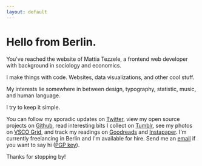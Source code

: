 ```yaml
---
layout: default
---
```


# Hello from Berlin.

You've reached the website of Mattia Tezzele, a frontend web developer with background in sociology and economics.

I make things with code. Websites, data visualizations, and other cool stuff.

My interests lie somewhere in between design, typography, statistic, music, and human language.

I try to keep it simple.

You can follow my sporadic updates on [Twitter](http://twitter.com/mrzool_), view my open source projects on [Github](http://github.com/mrzool), read interesting bits I collect on [Tumblr](http://zoolnotes.tumblr.com), see my photos on [VSCO Grid](https://mrzool.vsco.co/), and track my readings on [Goodreads](http://www.goodreads.com/mrzool) and [Instapaper](https://www.instapaper.com/p/__zool). I'm currently freelancing in Berlin and I'm available for hire. Send me an [email](mailto:info@mrzool.cc) if you want to say hi ([PGP key](https://keybase.io/zool)).

Thanks for stopping by!
